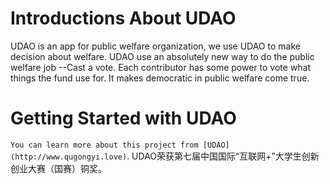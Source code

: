 # Introductions About UDAO

UDAO is an app for public welfare organization, we use UDAO to make decision about welfare.
UDAO use an absolutely new way to do the public welfare job --Cast a vote. Each contributor 
has some power to vote what things the fund use for. It makes democratic in public welfare come true.

# Getting Started with UDAO

``You can learn more about this project from [UDAO](http://www.qugongyi.love)``.
UDAO荣获第七届中国国际“互联网+”大学生创新创业大赛（国赛）铜奖。
